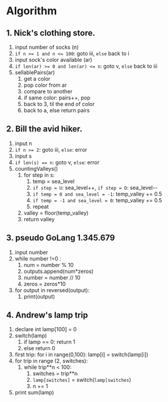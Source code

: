 # Algorithm

## 1. Nick's clothing store.
   1. input number of socks (n)
   2. `if n >= 1 and n <= 100`: goto iii, `else` back to i
   3. input sock's color available (ar)
   4. `if len(ar) >= 0 and len(ar) <= n`: goto v, `else` back to iii
   5. sellablePairs(ar)
      1. get a color
      2. pop color from ar
      3. compare to another
      4. if same color: pairs++, pop
      5. back to 3, til the end of color
      6. back to a, else return pairs

## 2. Bill the avid hiker.
   1. input n
   2. `if n >= 2`: goto iii, `else`: error
   3. input s
   4. `if len(s) == n`: goto v, `else`: error
   5. countingValleys()
      1. for step in s:
         1. temp = sea_level
         2. `if step = U`: sea_level++, `if step = D`: sea_level--
         3. `if temp = 0 and sea_level = -1`: temp_valley += 0.5
         4. `if temp = -1 and sea_level = 0`: temp_valley += 0.5
         5. repeat
      2. valley = floor(temp_valley)
      3. return valley

## 3. pseudo GoLang 1.345.679
   1. input number
   2. while number !=0 :
      1. num = number % 10
      2. outputs.append(num*zeros)
      3. number = number // 10
      4. zeros = zeros*10
   3. for output in reversed(output):
      1. print(output)

## 4. Andrew's lamp trip
   1. declare int lamp[100] = 0
   2. switch(lamp)
      1. if lamp == 0: return 1
      2. else return 0
   3. first trip: for i in range(0,100): lamp[i] = switch(lamp[i]) 
   4. for trip in range (2, switches):
      1. while trip**n < 100:
         1. switches = trip**n
         2. `lamp[switches]` = switch(`lamp[switches`)
         3. n += 1
   5. print sum(lamp)